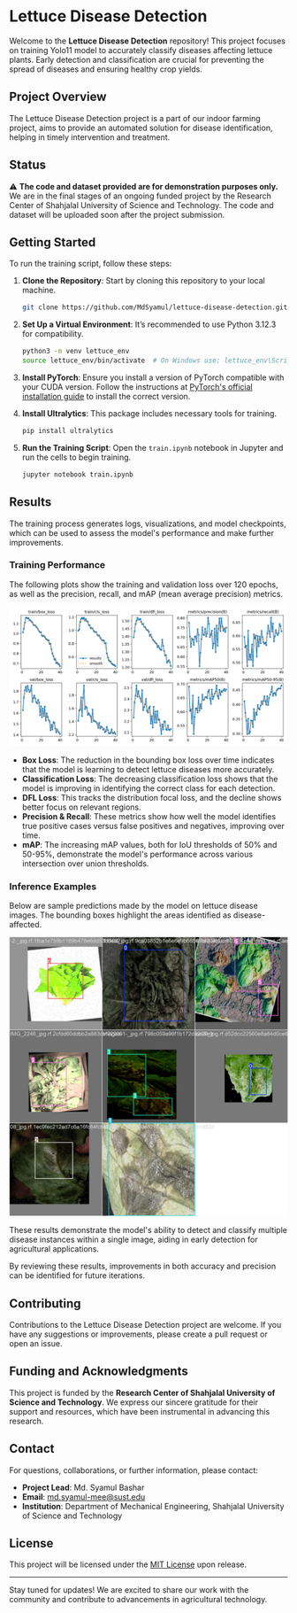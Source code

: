 
# Lettuce Disease Detection

Welcome to the **Lettuce Disease Detection** repository! This project focuses on training Yolo11 model to accurately classify diseases affecting lettuce plants. Early detection and classification are crucial for preventing the spread of diseases and ensuring healthy crop yields.

## Project Overview
The Lettuce Disease Detection project is a part of our indoor farming project, aims to provide an automated solution for disease identification, helping in timely intervention and treatment.

## Status
⚠️ **The code and dataset provided are for demonstration purposes only.**
We are in the final stages of an ongoing funded project by the Research Center of Shahjalal University of Science and Technology. The code and dataset will be uploaded soon after the project submission.

## Getting Started
To run the training script, follow these steps:

1. **Clone the Repository**: Start by cloning this repository to your local machine.

    ```bash
    git clone https://github.com/MdSyamul/lettuce-disease-detection.git
    ```
    
2. **Set Up a Virtual Environment**: It’s recommended to use Python 3.12.3 for compatibility.

    ```bash
    python3 -m venv lettuce_env
    source lettuce_env/bin/activate  # On Windows use: lettuce_env\Scripts\activate
    ```

3. **Install PyTorch**: Ensure you install a version of PyTorch compatible with your CUDA version. Follow the instructions at [PyTorch's official installation guide](https://pytorch.org/get-started/locally/) to install the correct version.

4. **Install Ultralytics**: This package includes necessary tools for training.

    ```bash
    pip install ultralytics
    ```

5. **Run the Training Script**: Open the `train.ipynb` notebook in Jupyter and run the cells to begin training.

    ```bash
    jupyter notebook train.ipynb
    ```


## Results
The training process generates logs, visualizations, and model checkpoints, which can be used to assess the model's performance and make further improvements.

### Training Performance
The following plots show the training and validation loss over 120 epochs, as well as the precision, recall, and mAP (mean average precision) metrics.

![Training Results](./results.png)

- **Box Loss**: The reduction in the bounding box loss over time indicates that the model is learning to detect lettuce diseases more accurately.
- **Classification Loss**: The decreasing classification loss shows that the model is improving in identifying the correct class for each detection.
- **DFL Loss**: This tracks the distribution focal loss, and the decline shows better focus on relevant regions.
- **Precision & Recall**: These metrics show how well the model identifies true positive cases versus false positives and negatives, improving over time.
- **mAP**: The increasing mAP values, both for IoU thresholds of 50% and 50-95%, demonstrate the model's performance across various intersection over union thresholds.

### Inference Examples
Below are sample predictions made by the model on lettuce disease images. The bounding boxes highlight the areas identified as disease-affected.

![Sample Predictions](./train_batch5042.jpg)

These results demonstrate the model's ability to detect and classify multiple disease instances within a single image, aiding in early detection for agricultural applications.

By reviewing these results, improvements in both accuracy and precision can be identified for future iterations.


## Contributing
Contributions to the Lettuce Disease Detection project are welcome. If you have any suggestions or improvements, please create a pull request or open an issue.
## Funding and Acknowledgments

This project is funded by the **Research Center of Shahjalal University of Science and Technology**. We express our sincere gratitude for their support and resources, which have been instrumental in advancing this research.

## Contact

For questions, collaborations, or further information, please contact:

- **Project Lead**: Md. Syamul Bashar
- **Email**: md.syamul-mee@sust.edu
- **Institution**: Department of Mechanical Engineering, Shahjalal University of Science and Technology

## License

This project will be licensed under the [MIT License](LICENSE) upon release.

---

Stay tuned for updates! We are excited to share our work with the community and contribute to advancements in agricultural technology.
